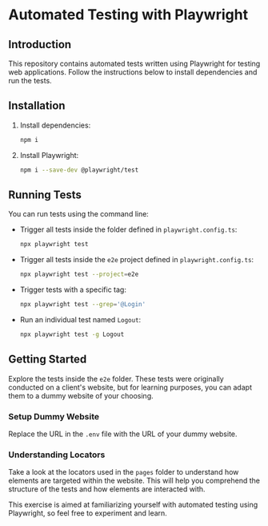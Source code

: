 # Automated Testing with Playwright

## Introduction

This repository contains automated tests written using Playwright for testing web applications. Follow the instructions below to install dependencies and run the tests.

## Installation

1. Install dependencies:

    ```bash
    npm i
    ```

2. Install Playwright:

    ```bash
    npm i --save-dev @playwright/test
    ```

## Running Tests

You can run tests using the command line:

- Trigger all tests inside the folder defined in `playwright.config.ts`:
  
    ```bash
    npx playwright test
    ```

- Trigger all tests inside the `e2e` project defined in `playwright.config.ts`:

    ```bash
    npx playwright test --project=e2e
    ```

- Trigger tests with a specific tag:

    ```bash
    npx playwright test --grep='@Login'
    ```

- Run an individual test named `Logout`:

    ```bash
    npx playwright test -g Logout
    ```

## Getting Started

Explore the tests inside the `e2e` folder. These tests were originally conducted on a client's website, but for learning purposes, you can adapt them to a dummy website of your choosing. 

### Setup Dummy Website

Replace the URL in the `.env` file with the URL of your dummy website.

### Understanding Locators

Take a look at the locators used in the `pages` folder to understand how elements are targeted within the website. This will help you comprehend the structure of the tests and how elements are interacted with.

This exercise is aimed at familiarizing yourself with automated testing using Playwright, so feel free to experiment and learn.

